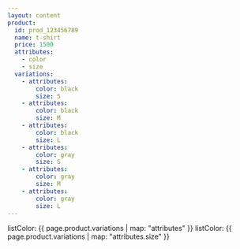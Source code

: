 ```yaml
---
layout: content
product:
  id: prod_123456789
  name: t-shirt
  price: 1500
  attributes:
    - color
    - size
  variations:
    - attributes:
        color: black
        size: S
    - attributes:
        color: black
        size: M
    - attributes:
        color: black
        size: L
    - attributes:
        color: gray
        size: S
    - attributes:
        color: gray
        size: M
    - attributes:
        color: gray
        size: L    
---
```

listColor: {{ page.product.variations | map: "attributes" }}
listColor: {{ page.product.variations | map: "attributes.size" }}
<amp-state id="product">
  <script type="application/json">
    {
      price: {{ page.product.price }},
      selectedColor: {{ page.product.variations.first.attributes.color }},      
      selectedSize: {{ page.product.variations.first.attributes.size }},      
    {%- assign mmmm = page.product.variations | group_by: "attributes.color" -%}
    {%- for aaa in mmmm -%}
      "{{ aaa.name }}": 
        {
        {%- assign nnn = aaa.items | group_by: "attributes.size"  -%}
        {%- for bbb in nnn -%}
          "{{ bbb.name }}": 
            {{ bbb.items.first | jsonify }}{% unless forloop.last %},{% endunless %}
        {% endfor %}
        }{% unless forloop.last %},{% endunless %}
    {%- endfor -%}
    }    
  </script>
</amp-state>
